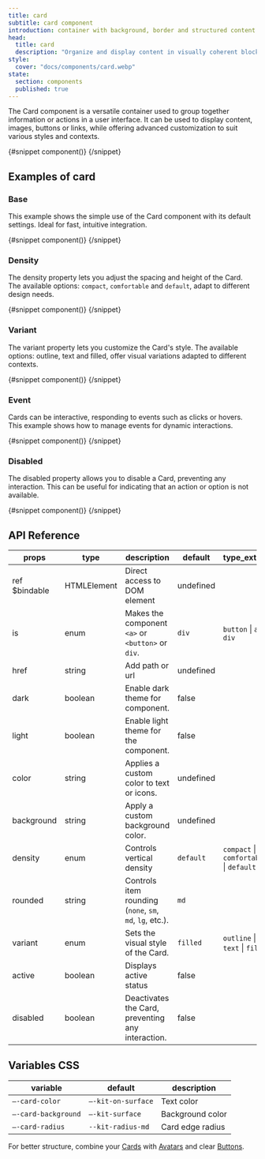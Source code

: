 ```yaml
---
title: card
subtitle: card component
introduction: container with background, border and structured content
head:
  title: card
  description: "Organize and display content in visually coherent blocks. The Lapikit card component is easy to style."
style:
  cover: "docs/components/card.webp"
state:
  section: components
  published: true
---
```


<script>
    import { Sandbox } from '$lib/components/index.js';
    // components
    import CardBase from "$lib/components/docs/card/card-base.svelte";
    import CardBaseCode from "$lib/components/docs/card/card-base.svelte?raw";
    import CardDensity from "$lib/components/docs/card/card-density.svelte";
    import CardDensityCode from "$lib/components/docs/card/card-density.svelte?raw";
    import CardEvent from "$lib/components/docs/card/card-event.svelte";
    import CardEventCode from "$lib/components/docs/card/card-event.svelte?raw";
    import CardDisabled from "$lib/components/docs/card/card-disabled.svelte";
    import CardDisabledCode from "$lib/components/docs/card/card-disabled.svelte?raw";
    import CardVariant from "$lib/components/docs/card/card-variant.svelte";
    import CardVariantCode from "$lib/components/docs/card/card-variant.svelte?raw";
</script>

The Card component is a versatile container used to group together information or actions in a user interface. It can be used to display content, images, buttons or links, while offering advanced customization to suit various styles and contexts.

<Sandbox name="card-sandbox" code={CardBaseCode} presentation>
	{#snippet component()}
		<CardBase/>
	{/snippet}
</Sandbox>

## Examples of card

### Base

This example shows the simple use of the Card component with its default settings. Ideal for fast, intuitive integration.

<Sandbox name="card-base-sandbox" code={CardBaseCode}>
	{#snippet component()}
		<CardBase/>
	{/snippet}
</Sandbox>

### Density

The density property lets you adjust the spacing and height of the Card. The available options: `compact`, `comfortable` and `default`, adapt to different design needs.

<Sandbox name="card-density-sandbox" code={CardDensityCode}>
	{#snippet component()}
		<CardDensity/>
	{/snippet}
</Sandbox>

### Variant

The variant property lets you customize the Card's style. The available options: outline, text and filled, offer visual variations adapted to different contexts.

<Sandbox name="card-variant-sandbox" code={CardVariantCode}>
	{#snippet component()}
		<CardVariant/>
	{/snippet}
</Sandbox>

### Event

Cards can be interactive, responding to events such as clicks or hovers. This example shows how to manage events for dynamic interactions.

<Sandbox name="card-event-sandbox" code={CardEventCode}>
	{#snippet component()}
		<CardEvent/>
	{/snippet}
</Sandbox>

### Disabled

The disabled property allows you to disable a Card, preventing any interaction. This can be useful for indicating that an action or option is not available.

<Sandbox name="card-disabled-sandbox" code={CardDisabledCode}>
	{#snippet component()}
		<CardDisabled/>
	{/snippet}
</Sandbox>

## API Reference

| props         | type        | description                                              | default   | type_extend                             |
| ------------- | ----------- | -------------------------------------------------------- | --------- | --------------------------------------- |
| ref $bindable | HTMLElement | Direct access to DOM element                             | undefined |                                         |
| is            | enum        | Makes the component `<a>` or `<button>` or `div`.        | `div`     | `button` \| `a` \| `div`                |
| href          | string      | Add path or url                                          | undefined |                                         |
| dark          | boolean     | Enable dark theme for component.                         | false     |                                         |
| light         | boolean     | Enable light theme for the component.                    | false     |                                         |
| color         | string      | Applies a custom color to text or icons.                 | undefined |                                         |
| background    | string      | Apply a custom background color.                         | undefined |                                         |
| density       | enum        | Controls vertical density                                | `default` | `compact` \| `comfortable` \| `default` |
| rounded       | string      | Controls item rounding (`none`, `sm`, `md`, `lg`, etc.). | `md`      |                                         |
| variant       | enum        | Sets the visual style of the Card.                       | `filled`  | `outline` \| `text` \| `filled`         |
| active        | boolean     | Displays active status                                   | false     |                                         |
| disabled      | boolean     | Deactivates the Card, preventing any interaction.        | false     |                                         |

## Variables CSS

| variable            | default            | description      |
| ------------------- | ------------------ | ---------------- |
| `–-card-color`      | `–-kit-on-surface` | Text color       |
| `–-card-background` | `–-kit-surface`    | Background color |
| `–-card-radius`     | `--kit-radius-md`  | Card edge radius |

For better structure, combine your [Cards](/docs/components/card) with [Avatars](/docs/components/avatar) and clear [Buttons](/docs/components/button).
